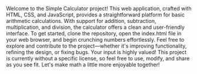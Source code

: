 Welcome to the Simple Calculator project! This web application, crafted with HTML, CSS, and JavaScript, provides a straightforward platform for basic arithmetic calculations. With support for addition, subtraction, multiplication, and division, the calculator offers a clean and user-friendly interface. To get started, clone the repository, open the index.html file in your web browser, and begin crunching numbers effortlessly. Feel free to explore and contribute to the project—whether it's improving functionality, refining the design, or fixing bugs. Your input is highly valued! This project is currently without a specific license, so feel free to use, modify, and share as you see fit. Let's make math a little more enjoyable together!
